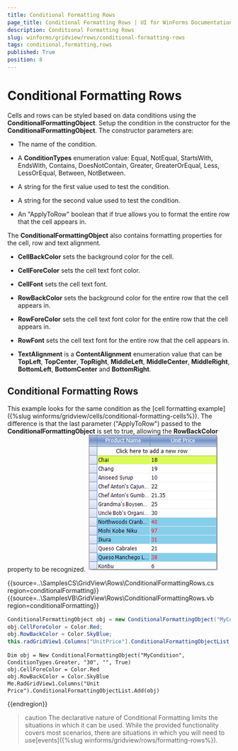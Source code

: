 ```yaml
---
title: Conditional Formatting Rows
page_title: Conditional Formatting Rows | UI for WinForms Documentation
description: Conditional Formatting Rows
slug: winforms/gridview/rows/conditional-formatting-rows
tags: conditional,formatting,rows
published: True
position: 8
---
```


# Conditional Formatting Rows



Cells and rows can be styled based on data conditions using the __ConditionalFormattingObject__. Setup the condition in the constructor for the __ConditionalFormattingObject__. The constructor parameters are:

* The name of the condition. 

* A __ConditionTypes__ enumeration value: Equal, NotEqual, StartsWith, EndsWith, Contains, DoesNotContain, Greater, GreaterOrEqual, Less, LessOrEqual, Between, NotBetween.

* A string for the first value used to test the condition.

* A string for the second value used to test the condition.

* An "ApplyToRow" boolean that if true allows you to format the entire row that the cell appears in.

The __ConditionalFormattingObject__ also contains formatting properties for the cell, row and text alignment. 

* __CellBackColor__ sets the background color for the cell.
        

* __CellForeColor__ sets the cell text font color.
        

* __CellFont__ sets the cell text font.
        

* __RowBackColor__ sets the background color for the entire row that the cell appears in.
        

* __RowForeColor__ sets the cell text font color for the entire row that the cell appears in.
        

* __RowFont__ sets the cell text font for the entire row that the cell appears in.
        

* __TextAlignment__ is a __ContentAlignment__ enumeration value that can be __TopLeft__, __TopCenter__, __TopRight__, __MiddleLeft__, __MiddleCenter__, __MiddleRight__, __BottomLeft__, __BottomCenter__ and __BottomRight__.

## Conditional Formatting Rows

This example looks for the same condition as the [cell formatting example]({%slug winforms/gridview/cells/conditional-formatting-cells%}). The difference is that the last parameter ("ApplyToRow") passed to the __ConditionalFormattingObject__ is set to true, allowing the __RowBackColor__ property to be recognized.  ![gridview-rows-conditional-formatting-rows 001](images/gridview-rows-conditional-formatting-rows001.png)

{{source=..\SamplesCS\GridView\Rows\ConditionalFormattingRows.cs region=conditionalFormatting}} 
{{source=..\SamplesVB\GridView\Rows\ConditionalFormattingRows.vb region=conditionalFormatting}} 

````C#
ConditionalFormattingObject obj = new ConditionalFormattingObject("MyCondition", ConditionTypes.Greater, "30", "", true);
obj.CellForeColor = Color.Red;
obj.RowBackColor = Color.SkyBlue;
this.radGridView1.Columns["UnitPrice"].ConditionalFormattingObjectList.Add(obj);

````
````VB.NET
Dim obj = New ConditionalFormattingObject("MyCondition", ConditionTypes.Greater, "30", "", True)
obj.CellForeColor = Color.Red
obj.RowBackColor = Color.SkyBlue
Me.RadGridView1.Columns("Unit Price").ConditionalFormattingObjectList.Add(obj)

````

{{endregion}} 


>caution The declarative nature of Conditional Formatting limits the situations in which it can be used. While the provided functionality covers most scenarios, there are situations in which you will need to use[events]({%slug winforms/gridview/rows/formatting-rows%}).
>



